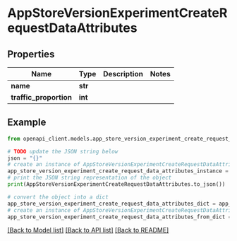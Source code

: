 # AppStoreVersionExperimentCreateRequestDataAttributes


## Properties

Name | Type | Description | Notes
------------ | ------------- | ------------- | -------------
**name** | **str** |  | 
**traffic_proportion** | **int** |  | 

## Example

```python
from openapi_client.models.app_store_version_experiment_create_request_data_attributes import AppStoreVersionExperimentCreateRequestDataAttributes

# TODO update the JSON string below
json = "{}"
# create an instance of AppStoreVersionExperimentCreateRequestDataAttributes from a JSON string
app_store_version_experiment_create_request_data_attributes_instance = AppStoreVersionExperimentCreateRequestDataAttributes.from_json(json)
# print the JSON string representation of the object
print(AppStoreVersionExperimentCreateRequestDataAttributes.to_json())

# convert the object into a dict
app_store_version_experiment_create_request_data_attributes_dict = app_store_version_experiment_create_request_data_attributes_instance.to_dict()
# create an instance of AppStoreVersionExperimentCreateRequestDataAttributes from a dict
app_store_version_experiment_create_request_data_attributes_from_dict = AppStoreVersionExperimentCreateRequestDataAttributes.from_dict(app_store_version_experiment_create_request_data_attributes_dict)
```
[[Back to Model list]](../README.md#documentation-for-models) [[Back to API list]](../README.md#documentation-for-api-endpoints) [[Back to README]](../README.md)


